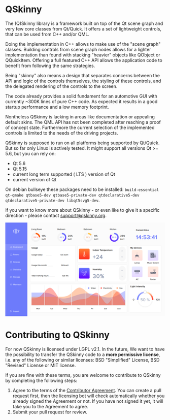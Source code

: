 # QSkinny

The (Q)Skinny library is a framework built on top of the Qt scene graph
and very few core classes from Qt/Quick. It offers a set of lightweight controls,
that can be used from C++ and/or QML.

Doing the implementation in C++ allows to make use of the "scene graph"
classes. Building controls from scene graph nodes allows for a lighter implementation
than found with stacking "heavier" objects like QObject or QQuickItem.
Offering a full featured C++ API allows the application code to benefit
from following the same strategies.

Being "skinny" also means a design that separates concerns between
the API and logic of the controls themselves, the styling of these controls,
and the delegated rendering of the controls to the screen.

The code already provides a solid fundament for an automotive GUI with
currently ~300K lines of pure C++ code. As expected it results
in a good startup performance and a low memory footprint.

Nontheless QSkinny is lacking in areas like documentation or appealing
default skins. The QML API has not been completed after reaching a
proof of concept state. Furthermore the current selection of the implemented
controls is limited to the needs of the driving projects.

QSkinny is supposed to run on all platforms being supported by Qt/Quick.
But so far only Linux is actively tested. 
It might support all versions Qt >= 5.6, but you can rely on:

- Qt 5.6
- Qt 5.15
- current long term supported ( LTS ) version of Qt
- current version of Qt

On debian bullseye these packages need to be installed: `build-essential
qt-qmake qtbase5-dev qtbase5-private-dev qtdeclarative5-dev
qtdeclarative5-private-dev libqt5svg5-dev`.

If you want to know more about QSkinny - or even like to give it a specific
direction - please contact support@qskinny.org.

![IOT dashboard](/doc/images/iotdashboard.png)


# Contributing to QSkinny

For now QSkinny is licensed under LGPL v2.1. In the future, We want to have the
possibility to transfer the QSkinny code to a **more permissive license**, i.e.
any of the following or similar licenses: BSD "Simplified" License, BSD
"Revised" License or MIT license.

If you are fine with these terms, you are welcome to contribute to QSkinny by
completing the following steps:

1. Agree to the terms of the [Contributor Agreement](https://gist.github.com/uwerat/76b2f3df5e246cc468231f55f1d35e47#file-qskinny-cla-md).
  You can create a pull request first, then the licensing bot will check
  automatically whether you already signed the Agreement or not. If you have not
  signed it yet, it will take you to the Agreement to agree.
1. Submit your pull request for review.
